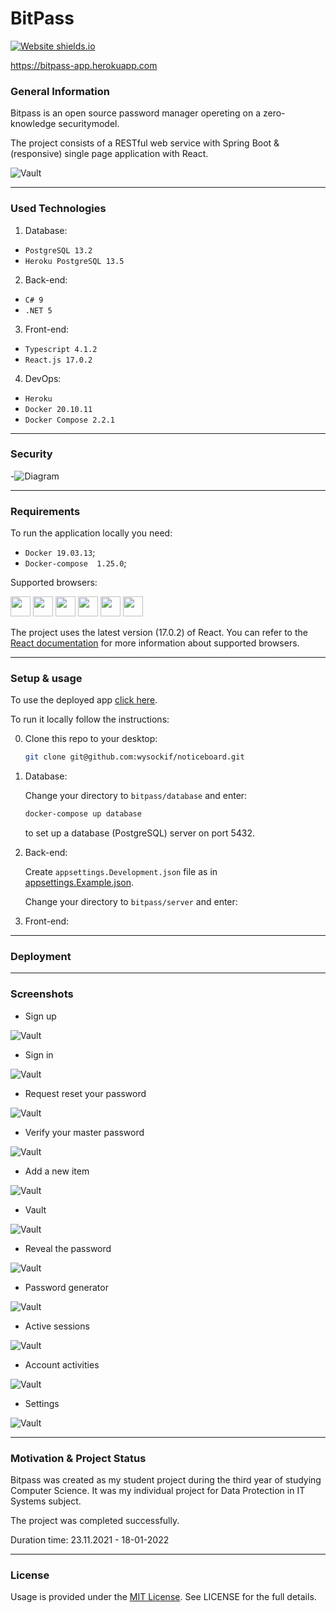 # BitPass
[![Website shields.io](https://img.shields.io/website-up-down-green-red/http/shields.io.svg)](https://bitpass-app.herokuapp.com)

<a href="https://bitpass-app.herokuapp.com" target="_blank">https://bitpass-app.herokuapp.com</a>

### General Information

Bitpass is an open source password manager opereting on a zero-knowledge securitymodel. 

The project consists of a RESTful web service with Spring Boot & (responsive) single page application with React.

![Vault](img/Vault.png)



---
### Used Technologies

1. Database:
- `PostgreSQL 13.2`
- `Heroku PostgreSQL 13.5`

2. Back-end:
- `C# 9`
- `.NET 5`

3. Front-end:
- `Typescript 4.1.2`
- `React.js 17.0.2`

4. DevOps:
- `Heroku`
- `Docker 20.10.11`
- `Docker Compose 2.2.1`

---

### Security
-![Diagram](img/diagram.svg)


---
### Requirements

To run the application locally you need:

* `Docker 19.03.13`;
* `Docker-compose  1.25.0`;

Supported browsers:
<p float="left">
    <img src="https://imgur.com/3C4iKO0.png" width="32" height="32">
    <img src="https://imgur.com/ihXsdDO.png" width="32" height="32">
    <img src="https://imgur.com/vMcaXaw.png" width="32" height="32">
    <img src="https://imgur.com/nSJ9htU.png" width="32" height="32">
    <img src="https://imgur.com/ENbaWUu.png" width="32" height="32">
    <img src="https://imgur.com/z8yjLZ2.png" width="32" height="32">
</p>


The project uses the latest version (17.0.2) of React. You can refer to the  <a href="https://reactjs.org/docs/react-dom.html#browser-support" target="_blank">React documentation</a> for more information about supported browsers.

---
### Setup & usage

To use the deployed app <a href="https://bitpass-app.herokuapp.com" target="_blank">click here</a>.

To run it locally follow the instructions:

0. Clone this repo to your desktop:

    ```sh
    git clone git@github.com:wysockif/noticeboard.git
    ```
1. Database:

    Change your directory to `bitpass/database` and enter:

    ```sh
    docker-compose up database
    ```

    to set up a database (PostgreSQL) server on port 5432.

2. Back-end:

    Create `appsettings.Development.json` file as in <a href="https://github.com/wysockif/bitpass/blob/main/server/src/Api/appsettings.Example.json" target="_blank">appsettings.Example.json</a>.

    Change your directory to `bitpass/server` and enter:


3. Front-end: 

---
### Deployment



---
### Screenshots

* Sign up

![Vault](img/SignUp.png)

* Sign in

![Vault](img/SignIn.png)

* Request reset your password

![Vault](img/RequestResetPassword.png)

* Verify your master password

![Vault](img/VerifyMasterPassword.png)

* Add a new item

![Vault](img/AddNewItem.png)

* Vault

![Vault](img/Vault.png)

* Reveal the password

![Vault](img/RevealingPassword.png)

* Password generator

![Vault](img/PasswordGenerator.png)

* Active sessions

![Vault](img/ActiveSessions.png)

* Account activities

![Vault](img/AccountActivities.png)

* Settings

![Vault](img/Settings.png)

---
### Motivation & Project Status

Bitpass was created as my student project during the third year of studying Computer Science. It was my individual project for Data Protection in IT Systems subject.

The project was completed successfully.

Duration time: 23.11.2021 - 18-01-2022

---
### License
Usage is provided under the [MIT License](http://opensource.org/licenses/mit-license.php). See LICENSE for the full details.
